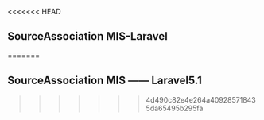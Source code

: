 <<<<<<< HEAD
## SourceAssociation MIS-Laravel
=======
## SourceAssociation MIS —— Laravel5.1 
>>>>>>> 4d490c82e4e264a409285718435da65495b295fa



